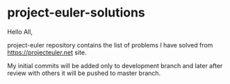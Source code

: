 # project-euler-solutions
Hello All,  

project-euler repository contains the list of problems I have solved from https://projecteuler.net site. 

My initial commits will be added only to development branch and later after review with others it will be pushed to master branch.
